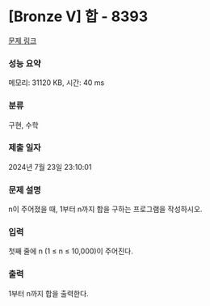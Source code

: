 # [Bronze V] 합 - 8393 

[문제 링크](https://www.acmicpc.net/problem/8393) 

### 성능 요약

메모리: 31120 KB, 시간: 40 ms

### 분류

구현, 수학

### 제출 일자

2024년 7월 23일 23:10:01

### 문제 설명

<p style="user-select: auto !important;">n이 주어졌을 때, 1부터 n까지 합을 구하는 프로그램을 작성하시오.</p>

### 입력 

 <p style="user-select: auto !important;">첫째 줄에 n (1 ≤ n ≤ 10,000)이 주어진다.</p>

### 출력 

 <p style="user-select: auto !important;">1부터 n까지 합을 출력한다.</p>

